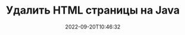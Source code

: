 ---
############################# Static ############################
layout: "auto-gen-merger"
date: 2022-09-20T10:46:32
draft: false
otherformats: mht mhtml odp ods odt one otp ott pdf pps ppsx ppt pptx rtf tex vdx

############################# Head ############################
head_title: "Удалить HTML страницы на Java"
head_description: "Удалите одну или набор страниц из файла HTML на Java, изменив порядок страниц с помощью Merger API."

############################# Header ############################
title: "Удалить HTML страницы на Java"
description: "Удалите HTML страницы с помощью нескольких строк Java кода."
bg_image: "https://cms.admin.containerize.com/templates/aspose/App_Themes/V3/images/bg/header1.png"
bg_overlay: false
button:
    enable: true
    icon: "fas fa-arrow-down"
    label: "Скачать бесплатную пробную версию"
    link: "https://downloads.groupdocs.com/merger/java"

############################# SubMenu ############################
submenu:
    enable: true

    left:
        img_alt: "GroupDocs.Merger for Java"
        image: "https://cms.admin.containerize.com/templates/groupdocs/images/product-logos/90x90-noborder/groupdocs-merger-java.png"
        product: "GroupDocs.Merger"
        platform: "Java"

    middle:
        button:

            # button loop
            - link: "https://apireference.groupdocs.com/merger/java"
              text: "Справочник по API"

            # button loop
            - link: "https://github.com/groupdocs-merger"
              text: "Примеры кода"

            # button loop
            - link: "https://products.groupdocs.app/merger/family"
              text: "Живые демонстрации"

            # button loop
            - link: "https://purchase.groupdocs.com/pricing/merger/java"
              text: "Цены"

    right:
        link_download: "https://downloads.groupdocs.com/merger"
        link_learn: "https://docs.groupdocs.com/merger/java"
        link_buy: "https://purchase.groupdocs.com"

############################# About ############################
about:
    enable: true
    title: "Кратко о GroupDocs.Merger for Java"
    content: |
        [GroupDocs.Merger for Java](/ru/merger/java/) предоставляет удобное решение для объединения нескольких файлов PDF, Microsoft Office (Word, Excel, PowerPoint, OneNote), OpenDocument, HTML, изображений и многие другие документы в один файл в Java приложениях. GroupDocs.Merger сэкономит вам много усилий, так как вы можете объединять HTML документы - нет необходимости устанавливать какое-либо стороннее программное обеспечение, настольные приложения или плагины. Теперь не нужно тратить время и объединять файлы вручную! Миссия GroupDocs — обеспечить наилучшее качество и упростить рабочие процессы обработки документов.
        
        GroupDocs.Merger API — правильный выбор для корпоративных решений, которым нужны функции удаления файловых страниц. Эти интерфейсы хорошо поддерживаются во всех основных операционных системах и платформах, включая J2SE 7.0 (1.7), J2SE 8.0 (1.8), Java 10.

############################# Steps ############################
steps:
    enable: true
    title_left: "Удалить страницы HTML документов на Java"
    content_left: |
        [GroupDocs.Merger for Java](/ru/merger/java/) упрощает для разработчиков Java удаление одной или нескольких определенных страниц для HTML документа, выполнив несколько простых шагов.
        
        * Инициализируйте **RemoveOptions** с номерами страниц, которые нужно удалить.
        * Создайте новый экземпляр **Merger** и передайте ему путь к исходному документу в качестве параметра конструктора.
        * Вызовите метод **removePages** и передайте объект **RemoveOptions**.
        * Вызовите метод **save** и укажите путь к файлу для сохранения результирующего документа.

    title_right: "Системные Требования"
    content_right: |
        GroupDocs.Merger for Java API поддерживаются на всех основных платформах и операционных системах. Перед выполнением приведенного ниже кода убедитесь, что в вашей системе установлены следующие предварительные компоненты.

        * Операционные системы: Microsoft Windows, Linux, MacOS
        * Среда разработки: NetBeans, IntelliJ IDEA, Eclipse
        * Фреймворки: J2SE 7.0 (1.7), J2SE 8.0 (1.8), Java 10
        * Загрузите последнюю версию GroupDocs.Merger for Java из [Maven](https://repository.groupdocs.com/webapp/#/artifacts/browse/tree/General/repo/com/groupdocs/groupdocs-merger)
         
    code: |
     {{% merger/additional-styles %}}
     {{< merger/code-merger title="Как удалить страницы HTML документов, используя пример кода Java">}}

        ```java    
        // Удалите страницы HTML документов с помощью GroupDocs.Merger API
        // Инициализировать класс RemoveOptions с выбранными номерами страниц
        RemoveOptions removeOptions = new RemoveOptions(new int[] { 3, 6 });

        // Создание экземпляра класса Merger с входным параметром HTML документа
        Merger merger = new Merger("input.html");

        // Вызвать метод removePages и передать ему объект RemoveOptions
        merger.removePages(removeOptions);
    
        // Вызовите метод save и передайте желаемый путь к файлу, чтобы сохранить результат
        merger.save("output.html");
        ```
     {{< /merger/code-merger >}}

############################# Demos ############################
demos:
    enable: true
    title: "Живые демонстрации – удаление HTML страниц онлайн"
    content: |
       Удалите страницы HTML документов прямо сейчас, посетив веб-сайт [Живые демонстрации GroupDocs.Merger](https://products.groupdocs.app/splitter/remove-pages/html).
       Живые демонстрации имеют следующие преимущества.
        
############################# About Formats ############################
about_formats:
    enable: true

############################# More Formats ############################
more_formats:
    enable: true
    title: "Удалить страницы для других форматов документов"
    content: |
        Java API для документов и изображений. Удалите некоторые страницы документов, указанных ниже.

############################# Back to top ###############################
back_to_top:
    enable: true
---